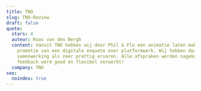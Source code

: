 ```yaml
---
title: TNO
slug: TNO-Review
draft: false
quote:
  stars: 4
  auteur: Roos van den Bergh
  content: Vanuit TNO hebben wij door Phil & Flo een animatie laten maken ter
    promotie van een digitale enquete over platformwerk. Wij hebben deze
    samenwerking als zeer prettig ervaren. Alle afspraken werden nagekomen en
    feedback werd goed en flexibel verwerkt!
  company: TNO
seo:
  noindex: true
---
```

